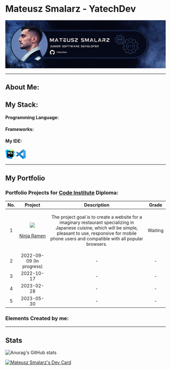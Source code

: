 # Mateusz Smalarz - YatechDev
![Baner](assets/images/yatechdev_banner.png)

<hr>

<!--
**YatechDev/YatechDev** is a ✨ _special_ ✨ repository because its `README.md` (this file) appears on your GitHub profile.

Here are some ideas to get you started:

- 🔭 I’m currently working on ...
- 🌱 I’m currently learning ...
- 👯 I’m looking to collaborate on ...
- 🤔 I’m looking for help with ...
- 💬 Ask me about ...
- 📫 How to reach me: ...
- 😄 Pronouns: ...
- ⚡ Fun fact: ...
-->
## About Me:

## My Stack:

#### Programming Language:
#### Frameworks:


#### My IDE:

<p>
<img src="assets/icons/webstorm.svg" width="30" alt="WebStorm Icon">
<img src="assets/icons/visual-studio-code.svg" width="30" alt="Visual Studio Code">
</p>

<hr>

## My Portfolio

### Portfolio Projects for [Code Institute](https://codeinstitute.net/) Diploma:

| No. |                                                                                              Project                                                                                               |                                                                                                           Description                                                                                                           |  Grade  | 
|:---:|:--------------------------------------------------------------------------------------------------------------------------------------------------------------------------------------------------:|:-------------------------------------------------------------------------------------------------------------------------------------------------------------------------------------------------------------------------------:|:-------:|
|  1  | <p><a href="https://github.com/YatechDev/CI_PP1_Ninja_Ramen"><img src="assets/images/ninja_ramen_responsiveness.png"></a></p><p>[Ninja Ramen](https://github.com/YatechDev/CI_PP1_Ninja_Ramen)</p> | <p>The project goal is to create a website for a imaginary restaurant specializing in Japanese cuisine, which will be simple, pleasant to use, responsive for mobile phone users and compatible with all popular browsers. </p> | Waiting |
|  2  |                                                                                     2022-09-09   (In progress)                                                                                     |                                                                                                                -                                                                                                                |    -    |
|  3  |                                                                                             2022-10-17                                                                                             |                                                                                                                -                                                                                                                |    -    |
|  4  |                                                                                             2023-02-28                                                                                             |                                                                                                                -                                                                                                                |    -    |
|  5  |                                                                                             2023-05-30                                                                                             |                                                                                                                -                                                                                                                |    -    |


### Elements Created by me:


<hr>

## Stats

![Anurag's GitHub stats](https://github-readme-stats.vercel.app/api?username=yatechdev&theme=dark&show_icons=true)

<a href="https://app.daily.dev/YatechDev"><img src="https://api.daily.dev/devcards/70e7a1af991942ad94397c6f07f6fd9b.png?r=ynw" width="250" alt="Mateusz Smalarz's Dev Card"/></a>
